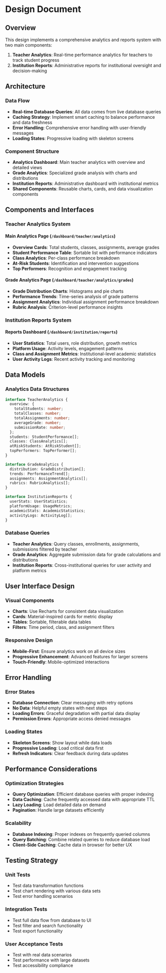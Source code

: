 # Design Document

## Overview

This design implements a comprehensive analytics and reports system with two main components:
1. **Teacher Analytics**: Real-time performance analytics for teachers to track student progress
2. **Institution Reports**: Administrative reports for institutional oversight and decision-making

## Architecture

### Data Flow
- **Real-time Database Queries**: All data comes from live database queries
- **Caching Strategy**: Implement smart caching to balance performance and data freshness
- **Error Handling**: Comprehensive error handling with user-friendly messages
- **Loading States**: Progressive loading with skeleton screens

### Component Structure
- **Analytics Dashboard**: Main teacher analytics with overview and detailed views
- **Grade Analytics**: Specialized grade analysis with charts and distributions
- **Institution Reports**: Administrative dashboard with institutional metrics
- **Shared Components**: Reusable charts, cards, and data visualization components

## Components and Interfaces

### Teacher Analytics System

#### Main Analytics Page (`/dashboard/teacher/analytics`)
- **Overview Cards**: Total students, classes, assignments, average grades
- **Student Performance Table**: Sortable list with performance indicators
- **Class Analytics**: Per-class performance breakdown
- **At-Risk Students**: Identification and intervention suggestions
- **Top Performers**: Recognition and engagement tracking

#### Grade Analytics Page (`/dashboard/teacher/analytics/grades`)
- **Grade Distribution Charts**: Histograms and pie charts
- **Performance Trends**: Time-series analysis of grade patterns
- **Assignment Analytics**: Individual assignment performance breakdown
- **Rubric Analysis**: Criterion-level performance insights

### Institution Reports System

#### Reports Dashboard (`/dashboard/institution/reports`)
- **User Statistics**: Total users, role distribution, growth metrics
- **Platform Usage**: Activity levels, engagement patterns
- **Class and Assignment Metrics**: Institutional-level academic statistics
- **User Activity Logs**: Recent activity tracking and monitoring

## Data Models

### Analytics Data Structures
```typescript
interface TeacherAnalytics {
  overview: {
    totalStudents: number;
    totalClasses: number;
    totalAssignments: number;
    averageGrade: number;
    submissionRate: number;
  };
  students: StudentPerformance[];
  classes: ClassAnalytics[];
  atRiskStudents: AtRiskStudent[];
  topPerformers: TopPerformer[];
}

interface GradeAnalytics {
  distribution: GradeDistribution[];
  trends: PerformanceTrend[];
  assignments: AssignmentAnalytics[];
  rubrics: RubricAnalytics[];
}

interface InstitutionReports {
  userStats: UserStatistics;
  platformUsage: UsageMetrics;
  academicStats: AcademicStatistics;
  activityLogs: ActivityLog[];
}
```

### Database Queries
- **Teacher Analytics**: Query classes, enrollments, assignments, submissions filtered by teacher
- **Grade Analytics**: Aggregate submission data for grade calculations and distributions
- **Institution Reports**: Cross-institutional queries for user activity and platform metrics

## User Interface Design

### Visual Components
- **Charts**: Use Recharts for consistent data visualization
- **Cards**: Material-inspired cards for metric display
- **Tables**: Sortable, filterable data tables
- **Filters**: Time period, class, and assignment filters

### Responsive Design
- **Mobile-First**: Ensure analytics work on all device sizes
- **Progressive Enhancement**: Advanced features for larger screens
- **Touch-Friendly**: Mobile-optimized interactions

## Error Handling

### Error States
- **Database Connection**: Clear messaging with retry options
- **No Data**: Helpful empty states with next steps
- **Loading Errors**: Graceful degradation with partial data display
- **Permission Errors**: Appropriate access denied messages

### Loading States
- **Skeleton Screens**: Show layout while data loads
- **Progressive Loading**: Load critical data first
- **Refresh Indicators**: Clear feedback during data updates

## Performance Considerations

### Optimization Strategies
- **Query Optimization**: Efficient database queries with proper indexing
- **Data Caching**: Cache frequently accessed data with appropriate TTL
- **Lazy Loading**: Load detailed data on demand
- **Pagination**: Handle large datasets efficiently

### Scalability
- **Database Indexing**: Proper indexes on frequently queried columns
- **Query Batching**: Combine related queries to reduce database load
- **Client-Side Caching**: Cache data in browser for better UX

## Testing Strategy

### Unit Tests
- Test data transformation functions
- Test chart rendering with various data sets
- Test error handling scenarios

### Integration Tests
- Test full data flow from database to UI
- Test filter and search functionality
- Test export functionality

### User Acceptance Tests
- Test with real data scenarios
- Test performance with large datasets
- Test accessibility compliance